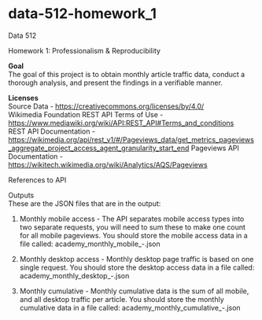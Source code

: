 # data-512-homework_1

Data 512  

Homework 1: Professionalism & Reproducibility  

**Goal**  
The goal of this project is to obtain monthly article traffic data, conduct a thorough analysis, and present the findings in a verifiable manner.

**Licenses**         
Source Data - https://creativecommons.org/licenses/by/4.0/   
Wikimedia Foundation REST API Terms of Use - https://www.mediawiki.org/wiki/API:REST_API#Terms_and_conditions   
REST API Documentation -https://wikimedia.org/api/rest_v1/#/Pageviews_data/get_metrics_pageviews_aggregate_project_access_agent_granularity_start_end 
Pageviews API Documentation - https://wikitech.wikimedia.org/wiki/Analytics/AQS/Pageviews    

References to API   

Outputs    
These are the JSON files that are in the output:
1. Monthly mobile access - The API separates mobile access types into two separate requests, you will need to sum these to make one count for all mobile pageviews. You should store the mobile access data in a file called: academy_monthly_mobile_<startYYYYMM>-<endYYYYMM>.json   

3. Monthly desktop access - Monthly desktop page traffic is based on one single request. You should store the desktop access data in a file called:
academy_monthly_desktop_<startYYYYMM>-<endYYYYMM>.json  
4. Monthly cumulative - Monthly cumulative data is the sum of all mobile, and all desktop traffic per article. You should store the monthly cumulative data in a file called: academy_monthly_cumulative_<startYYYYMM>-<endYYYYMM>.json  







